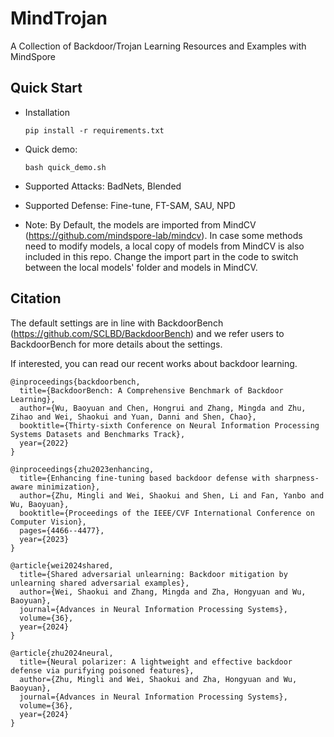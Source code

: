 # MindTrojan
A Collection of Backdoor/Trojan Learning Resources and Examples with MindSpore

## Quick Start

* Installation 

    ```
    pip install -r requirements.txt
    ```

* Quick demo:

    ```
    bash quick_demo.sh
    ```

* Supported Attacks: BadNets, Blended
* Supported Defense: Fine-tune, FT-SAM, SAU, NPD

* Note: By Default, the models are imported from MindCV (https://github.com/mindspore-lab/mindcv). In case some methods need to modify models, a local copy of models from MindCV is also included in this repo. Change the import part in the code to switch between the local models' folder and models in MindCV.

## Citation

The default settings are in line with BackdoorBench (https://github.com/SCLBD/BackdoorBench) and we refer users to BackdoorBench for more details about the settings.

If interested, you can read our recent works about backdoor learning.

```
@inproceedings{backdoorbench,
  title={BackdoorBench: A Comprehensive Benchmark of Backdoor Learning},
  author={Wu, Baoyuan and Chen, Hongrui and Zhang, Mingda and Zhu, Zihao and Wei, Shaokui and Yuan, Danni and Shen, Chao},
  booktitle={Thirty-sixth Conference on Neural Information Processing Systems Datasets and Benchmarks Track},
  year={2022}
}

@inproceedings{zhu2023enhancing,
  title={Enhancing fine-tuning based backdoor defense with sharpness-aware minimization},
  author={Zhu, Mingli and Wei, Shaokui and Shen, Li and Fan, Yanbo and Wu, Baoyuan},
  booktitle={Proceedings of the IEEE/CVF International Conference on Computer Vision},
  pages={4466--4477},
  year={2023}
}

@article{wei2024shared,
  title={Shared adversarial unlearning: Backdoor mitigation by unlearning shared adversarial examples},
  author={Wei, Shaokui and Zhang, Mingda and Zha, Hongyuan and Wu, Baoyuan},
  journal={Advances in Neural Information Processing Systems},
  volume={36},
  year={2024}
}

@article{zhu2024neural,
  title={Neural polarizer: A lightweight and effective backdoor defense via purifying poisoned features},
  author={Zhu, Mingli and Wei, Shaokui and Zha, Hongyuan and Wu, Baoyuan},
  journal={Advances in Neural Information Processing Systems},
  volume={36},
  year={2024}
}
```
